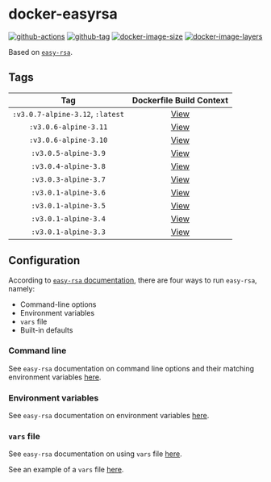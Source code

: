 # docker-easyrsa

[![github-actions](https://github.com/theohbrothers/docker-easyrsa/workflows/ci-master-pr/badge.svg)](https://github.com/theohbrothers/docker-easyrsa/actions)
[![github-tag](https://img.shields.io/github/tag/theohbrothers/docker-easyrsa)](https://github.com/theohbrothers/docker-easyrsa/releases/)
[![docker-image-size](https://img.shields.io/microbadger/image-size/theohbrothers/docker-easyrsa/latest)](https://hub.docker.com/r/theohbrothers/docker-easyrsa)
[![docker-image-layers](https://img.shields.io/microbadger/layers/theohbrothers/docker-easyrsa/latest)](https://hub.docker.com/r/theohbrothers/docker-easyrsa)

Based on [`easy-rsa`](https://github.com/OpenVPN/easy-rsa).

## Tags

| Tag | Dockerfile Build Context |
|:-------:|:---------:|
| `:v3.0.7-alpine-3.12`, `:latest` | [View](variants/v3.0.7-alpine-3.12 ) |
| `:v3.0.6-alpine-3.11` | [View](variants/v3.0.6-alpine-3.11 ) |
| `:v3.0.6-alpine-3.10` | [View](variants/v3.0.6-alpine-3.10 ) |
| `:v3.0.5-alpine-3.9` | [View](variants/v3.0.5-alpine-3.9 ) |
| `:v3.0.4-alpine-3.8` | [View](variants/v3.0.4-alpine-3.8 ) |
| `:v3.0.3-alpine-3.7` | [View](variants/v3.0.3-alpine-3.7 ) |
| `:v3.0.1-alpine-3.6` | [View](variants/v3.0.1-alpine-3.6 ) |
| `:v3.0.1-alpine-3.5` | [View](variants/v3.0.1-alpine-3.5 ) |
| `:v3.0.1-alpine-3.4` | [View](variants/v3.0.1-alpine-3.4 ) |
| `:v3.0.1-alpine-3.3` | [View](variants/v3.0.1-alpine-3.3 ) |

## Configuration

According to [`easy-rsa` documentation](https://github.com/OpenVPN/easy-rsa/blob/v3.0.0/doc/EasyRSA-Advanced.md#configuration-reference), there are four ways to run `easy-rsa`, namely:

- Command-line options
- Environment variables
- `vars` file
- Built-in defaults

### Command line

See `easy-rsa` documentation on command line options and their matching environment variables [here](https://github.com/OpenVPN/easy-rsa/blob/v3.0.0/doc/EasyRSA-Readme.md#obtaining-and-using-easy-rsa).

### Environment variables

See `easy-rsa` documentation on environment variables [here](https://github.com/OpenVPN/easy-rsa/blob/v3.0.0/doc/EasyRSA-Advanced.md#environmental-variables-reference).

### `vars` file

See `easy-rsa` documentation on using `vars` file [here](https://github.com/OpenVPN/easy-rsa/blob/v3.0.0/doc/EasyRSA-Advanced.md#vars-autodetection).

See an example of a `vars` file [here](https://github.com/OpenVPN/easy-rsa/blob/v3.0.0/easyrsa3/vars.example).
